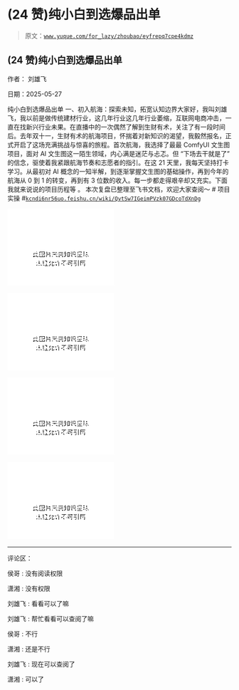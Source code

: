 # (24 赞)纯小白到选爆品出单

> 原文：[`www.yuque.com/for_lazy/zhoubao/eyfrepq7cpe4kdmz`](https://www.yuque.com/for_lazy/zhoubao/eyfrepq7cpe4kdmz)

## (24 赞)纯小白到选爆品出单

作者： 刘雄飞

日期：2025-05-27

纯小白到选爆品出单 一、初入航海：探索未知，拓宽认知边界​
大家好，我叫刘雄飞，我以前是做传统建材行业，这几年行业这几年行业萎缩，互联网电商冲击，一直在找新兴行业未果。在直播中的一次偶然了解到生财有术，关注了有一段时间后。​
​ ​ ​ ​ 去年双十一，生财有术的航海项目，怀揣着对新知识的渴望，我毅然报名，正式开启了这场充满挑战与惊喜的旅程。首次航海，我选择了最最
ComfyUI 文生图项目，面对 AI 文生图这一陌生领域，内心满是迷茫与忐忑。但 “下场去干就是了” 的信念，驱使着我紧跟航海节奏和志愿者的指引。在这 21
天里，我每天坚持打卡学习。从最初对 AI
概念的一知半解，到逐渐掌握文生图的基础操作，再到今年的航海从 0 到 1 的转变，再到有 3 位数的收入。每一步都走得艰辛却又充实。下面我就来说说的项目历程等​ ​。
本次复盘已整理至飞书文档，欢迎大家查阅～ # 项目实操
#[`kcndi6nr56uo.feishu.cn/wiki/QvtSw7IGeimPVzk07GDcoTdXnDg`](https://kcndi6nr56uo.feishu.cn/wiki/QvtSw7IGeimPVzk07GDcoTdXnDg)

![](img/84ec3796b9716a051536756436c361dd.png "None")

![](img/cd6414c9771537e5eba16563dfd156d1.png "None")

![](img/d1c6aeab743a94816901364571c15f62.png "None")

![](img/39f52d9598f3f042dd49544d2dbc5980.png "None")

* * *

评论区：

侯哥 : 没有阅读权限

潇湘 : 没有权限

刘雄飞 : 看看可以了嘛

刘雄飞 : 帮忙看看可以查阅了嘛

侯哥 : 不行

潇湘 : 还是不行

刘雄飞 : 现在可以查阅了

潇湘 : 可以了